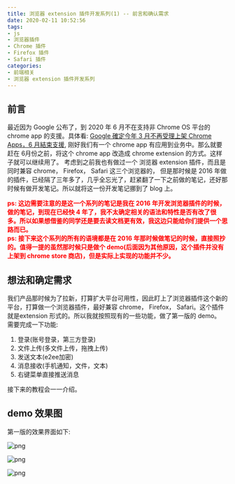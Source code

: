 ```yaml
---
title: 浏览器 extension 插件开发系列(1) -- 前言和确认需求
date: 2020-02-11 10:52:56
tags: 
- js
- 浏览器插件
- Chrome 插件
- Firefox 插件
- Safari 插件
categories: 
- 前端相关
- 浏览器 extension 插件开发系列
---
```

## 前言
最近因为 Google 公布了，到 2020 年 6 月不在支持非 Chrome OS 平台的 chrome app 的支援。具体看: [Google 確定今年 3 月不再受理上架 Chrome Apps，6 月結束支援](https://www.eprice.com.tw/tech/talk/1184/5441568/1/), 刚好我们有一个 chrome app 有应用到业务中。那么就要赶在 6月份之前，将这个 chrome app 改造成 chrome extension 的方式。这样子就可以继续用了。 考虑到之前我也有做过一个 浏览器 extension 插件，而且是同时兼容 chrome， Firefox， Safari 这三个浏览器的， 但是那时候是 2016 年做的插件，已经隔了三年多了，几乎全忘光了，赶紧翻了一下之前做的笔记，还好那时候有做开发笔记。所以就将这一份开发笔记挪到了 blog 上。
<!--more-->
<font color=red><b>ps: 这边需要注意的是这一个系列的笔记是我在 2016 年开发浏览器插件的时候，做的笔记，到现在已经快 4 年了，我不太确定相关的语法和特性是否有改了很多。所以如果想借鉴的同学还是要去读文档更有效，我这边只能给你们提供一个思路而已。</b></font>
<br><font color=red><b>ps: 接下来这个系列的所有的语境都是在 2016 年那时候做笔记的时候，直接照抄的。值得一提的虽然那时候只是做个 demo(后面因为其他原因，这个插件并没有上架到 chrome store 商店)，但是实际上实现的功能并不少。</b></font>

## 想法和确定需求
我们产品那时候为了拉新，打算扩大平台可用性，因此盯上了浏览器插件这个新的平台，打算做一个浏览器插件，最好兼容 chrome， Firefox， Safari。这个插件就是extension 形式的。所以我就按照现有的一些功能，做了第一版的 demo。 需要完成一下功能:

1. 登录(账号登录，第三方登录)
2. 文件上传(多文件上传，拖拽上传)
3. 发送文本(e2ee加密)
4. 消息接收(手机通知，文件，文本)
5. 右键菜单直接推送消息

接下来的教程会一一介绍。

## demo 效果图
第一版的效果界面如下:

![png](1.png)

![png](2.png)

![png](3.png)



















